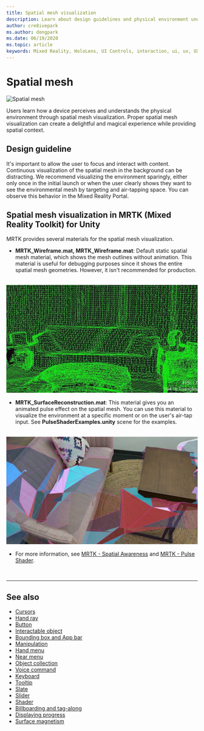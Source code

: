 ```yaml
---
title: Spatial mesh visualization
description: Learn about design guidelines and physical environment understanding with spatial mesh visualization in MRTK.
author: cre8ivepark
ms.author: dongpark
ms.date: 06/19/2020
ms.topic: article
keywords: Mixed Reality, HoloLens, UI Controls, interaction, ui, ux, UX Design, spatial UI, spatial interaction, 3D UI, 3D UX, mixed reality headset, windows mixed reality headset, virtual reality headset, HoloLens, MRTK, Mixed Reality Toolkit
---
```


# Spatial mesh

![Spatial mesh](images/MRTK_PulseShader_SpatialMesh.gif)

Users learn how a device perceives and understands the physical environment through spatial mesh visualization. Proper spatial mesh visualization can create a delightful and magical experience while providing spatial context.  

## Design guideline

It's important to allow the user to focus and interact with content. Continuous visualization of the spatial mesh in the background can be distracting. We recommend visualizing the environment sparingly, either only once in the initial launch or when the user clearly shows they want to see the environmental mesh by targeting and air-tapping space. You can observe this behavior in the Mixed Reality Portal.
<br>

## Spatial mesh visualization in MRTK (Mixed Reality Toolkit) for Unity

MRTK provides several materials for the spatial mesh visualization.

- **MRTK_Wireframe.mat, MRTK_Wireframe.mat**: Default static spatial mesh material, which shows the mesh outlines without animation. This material is useful for debugging purposes since it shows the entire spatial mesh geometries. However, it isn't recommended for production.
<br>
<img src="images/SurfaceReconstruction.jpg" alt="Wireframe spatial mesh visualization" width="640px">

- **MRTK_SurfaceReconstruction.mat**: This material gives you an animated pulse effect on the spatial mesh. You can use this material to visualize the environment at a specific moment or on the user's air-tap input. See **PulseShaderExamples.unity** scene for the examples.
<br>
<img src="images/MRTK_SRMesh_Pulse.jpg" alt="Pulse spatial mesh visualization" width="640px">

* For more information, see [MRTK - Spatial Awareness](/windows/mixed-reality/mrtk-unity/features/spatial-awareness/spatial-awareness-getting-started) and [MRTK - Pulse Shader](/windows/mixed-reality/mrtk-unity/features/rendering/pulse-shader).

<br>

---

## See also

* [Cursors](cursors.md)
* [Hand ray](point-and-commit.md)
* [Button](button.md)
* [Interactable object](interactable-object.md)
* [Bounding box and App bar](app-bar-and-bounding-box.md)
* [Manipulation](direct-manipulation.md)
* [Hand menu](hand-menu.md)
* [Near menu](near-menu.md)
* [Object collection](object-collection.md)
* [Voice command](voice-input.md)
* [Keyboard](keyboard.md)
* [Tooltip](tooltip.md)
* [Slate](slate.md)
* [Slider](slider.md)
* [Shader](shader.md)
* [Billboarding and tag-along](billboarding-and-tag-along.md)
* [Displaying progress](progress.md)
* [Surface magnetism](surface-magnetism.md)
